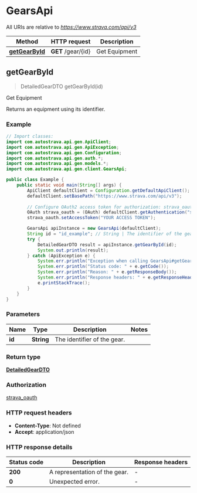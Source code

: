 # GearsApi

All URIs are relative to *https://www.strava.com/api/v3*

Method | HTTP request | Description
------------- | ------------- | -------------
[**getGearById**](GearsApi.md#getGearById) | **GET** /gear/{id} | Get Equipment



## getGearById

> DetailedGearDTO getGearById(id)

Get Equipment

Returns an equipment using its identifier.

### Example

```java
// Import classes:
import com.autostrava.api.gen.ApiClient;
import com.autostrava.api.gen.ApiException;
import com.autostrava.api.gen.Configuration;
import com.autostrava.api.gen.auth.*;
import com.autostrava.api.gen.models.*;
import com.autostrava.api.gen.client.GearsApi;

public class Example {
    public static void main(String[] args) {
        ApiClient defaultClient = Configuration.getDefaultApiClient();
        defaultClient.setBasePath("https://www.strava.com/api/v3");
        
        // Configure OAuth2 access token for authorization: strava_oauth
        OAuth strava_oauth = (OAuth) defaultClient.getAuthentication("strava_oauth");
        strava_oauth.setAccessToken("YOUR ACCESS TOKEN");

        GearsApi apiInstance = new GearsApi(defaultClient);
        String id = "id_example"; // String | The identifier of the gear.
        try {
            DetailedGearDTO result = apiInstance.getGearById(id);
            System.out.println(result);
        } catch (ApiException e) {
            System.err.println("Exception when calling GearsApi#getGearById");
            System.err.println("Status code: " + e.getCode());
            System.err.println("Reason: " + e.getResponseBody());
            System.err.println("Response headers: " + e.getResponseHeaders());
            e.printStackTrace();
        }
    }
}
```

### Parameters


Name | Type | Description  | Notes
------------- | ------------- | ------------- | -------------
 **id** | **String**| The identifier of the gear. |

### Return type

[**DetailedGearDTO**](DetailedGearDTO.md)

### Authorization

[strava_oauth](../README.md#strava_oauth)

### HTTP request headers

- **Content-Type**: Not defined
- **Accept**: application/json

### HTTP response details
| Status code | Description | Response headers |
|-------------|-------------|------------------|
| **200** | A representation of the gear. |  -  |
| **0** | Unexpected error. |  -  |

